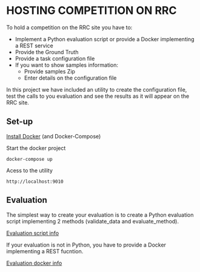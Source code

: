 # HOSTING COMPETITION ON RRC

To hold a competition on the RRC site you have to:
- Implement a Python evaluation script or provide a Docker implementing a REST service
- Provide the Ground Truth
- Provide a task configuration file
- If you want to show samples information:
    - Provide samples Zip
    - Enter details on the configuration file

In this project we have included an utility to create the configuration file, test the calls to you evaluation and see the results as it will appear on the RRC site.

## Set-up
[Install Docker](https://docs.docker.com/get-docker/) (and Docker-Compose)

Start the docker project
```
docker-compose up
```

Acess to the utility
```
http://localhost:9010
```


## Evaluation

The simplest way to create your evaluation is to create a Python evaluation script implementing 2 methods (validate_data and evaluate_method).

[Evaluation script info](docs/EVALUATIONSCRIPT.md)

If your evaluation is not in Python, you have to provide a Docker implementing a REST fucntion.

[Evaluation docker info](docs/EVALUATIONDOCKER.md)

